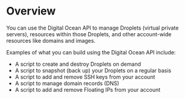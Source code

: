 # Overview

You can use the Digital Ocean API to manage Droplets (virtual private servers),
resources within those Droplets, and other account-wide resources like domains
and images.

Examples of what you can build using the Digital Ocean API include:

- A script to create and destroy Droplets on demand
- A script to snapshot (back up) your Droplets on a regular basis
- A script to add and remove SSH keys from your account
- A script to manage domain records (DNS)
- A script to add and remove Floating IPs from your account
